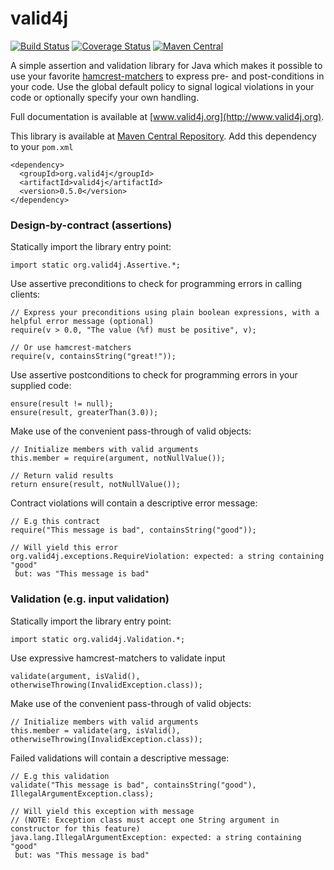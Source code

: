 valid4j
=======

[![Build Status](https://travis-ci.org/helsing/valid4j.png)](https://travis-ci.org/helsing/valid4j)
[![Coverage Status](https://coveralls.io/repos/helsing/valid4j/badge.png)](https://coveralls.io/r/helsing/valid4j)
[![Maven Central](https://maven-badges.herokuapp.com/maven-central/org.valid4j/valid4j/badge.png)](https://maven-badges.herokuapp.com/maven-central/org.valid4j/valid4j)

A simple assertion and validation library for Java which makes it possible to use your
favorite [hamcrest-matchers](http://hamcrest.org/JavaHamcrest/) to 
express pre- and post-conditions in your code. Use the global default 
policy to signal logical violations in your code or optionally specify 
your own handling.

Full documentation is available at [www.valid4j.org](http://www.valid4j.org).

This library is available at [Maven Central Repository](http://search.maven.org/).
Add this dependency to your `pom.xml`

    <dependency>
      <groupId>org.valid4j</groupId>
      <artifactId>valid4j</artifactId>
      <version>0.5.0</version>
    </dependency>

### Design-by-contract (assertions)

Statically import the library entry point:

    import static org.valid4j.Assertive.*;

Use assertive preconditions to check for programming errors in calling clients:

    // Express your preconditions using plain boolean expressions, with a helpful error message (optional)
    require(v > 0.0, "The value (%f) must be positive", v);
    
    // Or use hamcrest-matchers
    require(v, containsString("great!"));
    
Use assertive postconditions to check for programming errors in your supplied code:

    ensure(result != null);
    ensure(result, greaterThan(3.0));
    
Make use of the convenient pass-through of valid objects:

    // Initialize members with valid arguments
    this.member = require(argument, notNullValue());

    // Return valid results
    return ensure(result, notNullValue());

Contract violations will contain a descriptive error message:

    // E.g this contract
    require("This message is bad", containsString("good"));
    
    // Will yield this error
    org.valid4j.exceptions.RequireViolation: expected: a string containing "good"
     but: was "This message is bad"

### Validation (e.g. input validation)

Statically import the library entry point:

    import static org.valid4j.Validation.*;

Use expressive hamcrest-matchers to validate input

    validate(argument, isValid(), otherwiseThrowing(InvalidException.class));

Make use of the convenient pass-through of valid objects:

    // Initialize members with valid arguments
    this.member = validate(arg, isValid(), otherwiseThrowing(InvalidException.class));

Failed validations will contain a descriptive message:

    // E.g this validation
    validate("This message is bad", containsString("good"), IllegalArgumentException.class);
    
    // Will yield this exception with message
    // (NOTE: Exception class must accept one String argument in constructor for this feature)
    java.lang.IllegalArgumentException: expected: a string containing "good"
     but: was "This message is bad"
     
